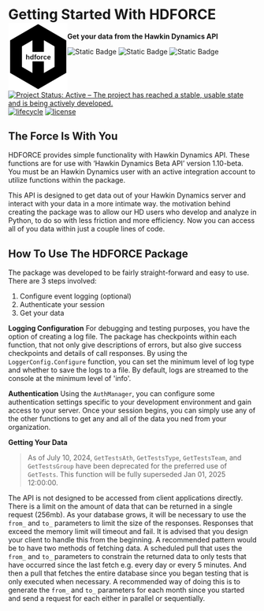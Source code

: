 # Getting Started With HDFORCE <img src="img/hdlogo_sm.png" align="left" alt="" width="120" />
**Get your data from the Hawkin Dynamics API**

<!-- badges: start -->
![Static Badge](https://img.shields.io/badge/release-v1.0.2-blue)
![Static Badge](https://img.shields.io/badge/OS_and_Py_Version_Tests-pass-success)
![Static Badge](https://img.shields.io/badge/last_commit-2024--05--06-blue)
[![Project Status: Active – The project has reached a stable, usable state and is being actively developed.](https://www.repostatus.org/badges/latest/active.svg)](https://www.repostatus.org/#active)
[![lifecycle](https://img.shields.io/badge/lifecycle-stable-green.svg)](https://www.tidyverse.org/lifecycle/#stable)
[![license](https://img.shields.io/badge/license-MIT%20+%20file%20LICENSE-lightgrey.svg)](https://choosealicense.com/)
<!-- badges: end -->

## The Force Is With You

HDFORCE provides simple functionality with Hawkin Dynamics API. These functions are for use with ‘Hawkin Dynamics Beta API’ version 1.10-beta. You must be an Hawkin Dynamics user with an active integration account to utilize functions within the package.

This API is designed to get data out of your Hawkin Dynamics server and interact with your data in a more intimate way. the motivation behind creating the package was to allow our HD users who develop and analyze in Python, to do so with less friction and more efficiency. Now you can access all of you data within just a couple lines of code. 

## How To Use The HDFORCE Package
The package was developed to be fairly straight-forward and easy to use. There are 3 steps involved:

1. Configure event logging (optional)
2. Authenticate your session
3. Get your data

__Logging Configuration__
For debugging and testing purposes, you have the option of creating a log file. The package has checkpoints within each function, that not only give descriptions of errors, but also give success checkpoints and details of call responses. By using the `LoggerConfig.Configure` function, you can set the minimum level of log type and whether to save the logs to a file. By default, logs are streamed to the console at the minimum level of 'info'.

__Authentication__
Using the `AuthManager`, you can configure some authentication settings specific to your development environment and gain access to your server. Once your session begins, you can simply use any of the other functions to get any and all of the data you ned from your organization. 

__Getting Your Data__

> As of July 10, 2024, `GetTestsAth`, `GetTestsType`, `GetTestsTeam`, and `GetTestsGroup` 
> have been deprecated for the preferred use of `GetTests`. This function will be fully 
> superseded Jan 01, 2025 12:00:00.

The API is not designed to be accessed from client applications directly. There is a limit on the amount of data that can be returned in a single request (256mb). As your database grows, it will be necessary to use the `from_` and `to_` parameters to limit the size of the responses. Responses that exceed the memory limit will timeout and fail. It is advised that you design your client to handle this from the beginning. A recommended pattern would be to have two methods of fetching data. A scheduled pull that uses the `from_` and `to_` parameters to constrain the returned data to only tests that have occurred since the last fetch e.g. every day or every 5 minutes. And then a pull that fetches the entire database since you began testing that is only executed when necessary. A recommended way of doing this is to generate the `from_` and `to_` parameters for each month since you started and send a request for each either in parallel or sequentially.

